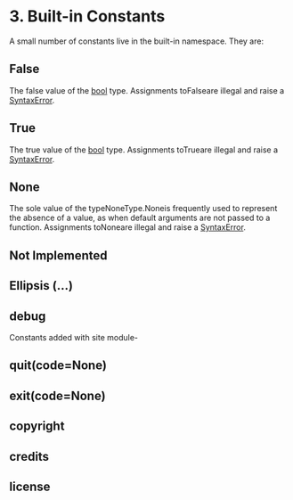 # 3. Built-in Constants

A small number of constants live in the built-in namespace. They are:

## False

The false value of the [bool](https://docs.python.org/3/library/functions.html#bool) type. Assignments toFalseare illegal and raise a [SyntaxError](https://docs.python.org/3/library/exceptions.html#SyntaxError).

## True

The true value of the [bool](https://docs.python.org/3/library/functions.html#bool) type. Assignments toTrueare illegal and raise a [SyntaxError](https://docs.python.org/3/library/exceptions.html#SyntaxError).

## None

The sole value of the typeNoneType.Noneis frequently used to represent the absence of a value, as when default arguments are not passed to a function. Assignments toNoneare illegal and raise a [SyntaxError](https://docs.python.org/3/library/exceptions.html#SyntaxError).

## Not Implemented

## Ellipsis (...)

## __debug__

Constants added with site module-

## quit(code=None)

## exit(code=None)

## copyright

## credits

## license
